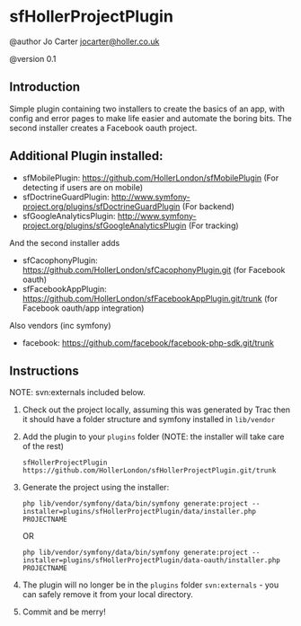 sfHollerProjectPlugin
=====================

@author Jo Carter <jocarter@holler.co.uk>

@version 0.1

Introduction
-------------

Simple plugin containing two installers to create the basics of an app, with config and error pages to make life easier and automate the boring bits.  The second installer creates a Facebook oauth project.

Additional Plugin installed:
----------------------------

 * sfMobilePlugin: https://github.com/HollerLondon/sfMobilePlugin (For detecting if users are on mobile)
 * sfDoctrineGuardPlugin: http://www.symfony-project.org/plugins/sfDoctrineGuardPlugin (For backend)
 * sfGoogleAnalyticsPlugin: http://www.symfony-project.org/plugins/sfGoogleAnalyticsPlugin (For tracking)
 
And the second installer adds

 * sfCacophonyPlugin: https://github.com/HollerLondon/sfCacophonyPlugin.git (for Facebook oauth)
 * sfFacebookAppPlugin: https://github.com/HollerLondon/sfFacebookAppPlugin.git/trunk (for Facebook oauth/app integration)

Also vendors (inc symfony)

 * facebook: https://github.com/facebook/facebook-php-sdk.git/trunk

Instructions
------------

NOTE: svn:externals included below.

 1. Check out the project locally, assuming this was generated by Trac then it should have a folder structure and symfony installed in `lib/vendor`
    
 2. Add the plugin to your `plugins` folder (NOTE: the installer will take care of the rest)
 
        sfHollerProjectPlugin   https://github.com/HollerLondon/sfHollerProjectPlugin.git/trunk
    
 3. Generate the project using the installer:
 
        php lib/vendor/symfony/data/bin/symfony generate:project --installer=plugins/sfHollerProjectPlugin/data/installer.php PROJECTNAME
        
    OR
        
        php lib/vendor/symfony/data/bin/symfony generate:project --installer=plugins/sfHollerProjectPlugin/data-oauth/installer.php PROJECTNAME
        
 4. The plugin will no longer be in the `plugins` folder `svn:externals` - you can safely remove it from your local directory.
 
 5. Commit and be merry!